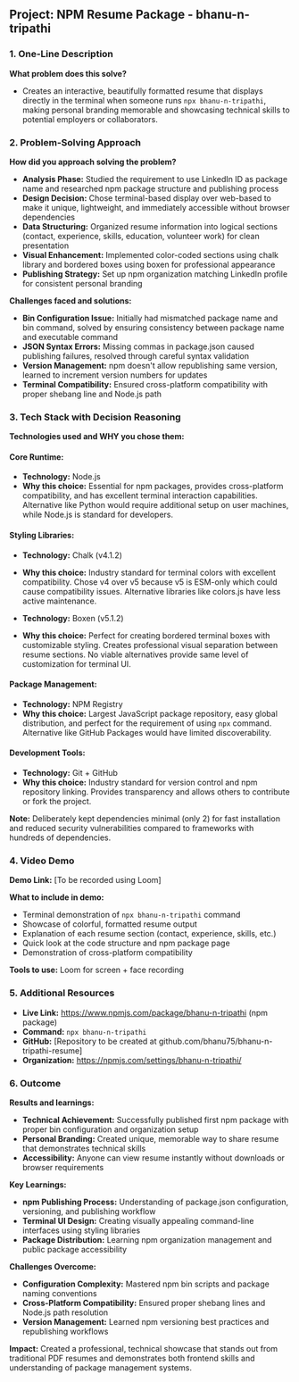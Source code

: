 
## Project: NPM Resume Package - bhanu-n-tripathi

### 1. One-Line Description
**What problem does this solve?**
- Creates an interactive, beautifully formatted resume that displays directly in the terminal when someone runs `npx bhanu-n-tripathi`, making personal branding memorable and showcasing technical skills to potential employers or collaborators.

### 2. Problem-Solving Approach
**How did you approach solving the problem?**
- **Analysis Phase:** Studied the requirement to use LinkedIn ID as package name and researched npm package structure and publishing process
- **Design Decision:** Chose terminal-based display over web-based to make it unique, lightweight, and immediately accessible without browser dependencies
- **Data Structuring:** Organized resume information into logical sections (contact, experience, skills, education, volunteer work) for clean presentation
- **Visual Enhancement:** Implemented color-coded sections using chalk library and bordered boxes using boxen for professional appearance
- **Publishing Strategy:** Set up npm organization matching LinkedIn profile for consistent personal branding

**Challenges faced and solutions:**
- **Bin Configuration Issue:** Initially had mismatched package name and bin command, solved by ensuring consistency between package name and executable command
- **JSON Syntax Errors:** Missing commas in package.json caused publishing failures, resolved through careful syntax validation
- **Version Management:** npm doesn't allow republishing same version, learned to increment version numbers for updates
- **Terminal Compatibility:** Ensured cross-platform compatibility with proper shebang line and Node.js path

### 3. Tech Stack with Decision Reasoning 
**Technologies used and WHY you chose them:**

#### Core Runtime:
- **Technology:** Node.js
- **Why this choice:** Essential for npm packages, provides cross-platform compatibility, and has excellent terminal interaction capabilities. Alternative like Python would require additional setup on user machines, while Node.js is standard for developers.

#### Styling Libraries:
- **Technology:** Chalk (v4.1.2)
- **Why this choice:** Industry standard for terminal colors with excellent compatibility. Chose v4 over v5 because v5 is ESM-only which could cause compatibility issues. Alternative libraries like colors.js have less active maintenance.

- **Technology:** Boxen (v5.1.2) 
- **Why this choice:** Perfect for creating bordered terminal boxes with customizable styling. Creates professional visual separation between resume sections. No viable alternatives provide same level of customization for terminal UI.

#### Package Management:
- **Technology:** NPM Registry
- **Why this choice:** Largest JavaScript package repository, easy global distribution, and perfect for the requirement of using `npx` command. Alternative like GitHub Packages would have limited discoverability.

#### Development Tools:
- **Technology:** Git + GitHub
- **Why this choice:** Industry standard for version control and npm repository linking. Provides transparency and allows others to contribute or fork the project.

**Note:** Deliberately kept dependencies minimal (only 2) for fast installation and reduced security vulnerabilities compared to frameworks with hundreds of dependencies.

### 4. Video Demo 
**Demo Link:** [To be recorded using Loom]

**What to include in demo:**
- Terminal demonstration of `npx bhanu-n-tripathi` command
- Showcase of colorful, formatted resume output
- Explanation of each resume section (contact, experience, skills, etc.)
- Quick look at the code structure and npm package page
- Demonstration of cross-platform compatibility

**Tools to use:** Loom for screen + face recording

### 5. Additional Resources
- **Live Link:** https://www.npmjs.com/package/bhanu-n-tripathi (npm package)
- **Command:** `npx bhanu-n-tripathi`
- **GitHub:** [Repository to be created at github.com/bhanu75/bhanu-n-tripathi-resume]
- **Organization:** https://npmjs.com/settings/bhanu-n-tripathi/

### 6. Outcome 
**Results and learnings:**

- **Technical Achievement:** Successfully published first npm package with proper bin configuration and organization setup
- **Personal Branding:** Created unique, memorable way to share resume that demonstrates technical skills
- **Accessibility:** Anyone can view resume instantly without downloads or browser requirements

**Key Learnings:**
- **npm Publishing Process:** Understanding of package.json configuration, versioning, and publishing workflow
- **Terminal UI Design:** Creating visually appealing command-line interfaces using styling libraries
- **Package Distribution:** Learning npm organization management and public package accessibility

**Challenges Overcome:**
- **Configuration Complexity:** Mastered npm bin scripts and package naming conventions
- **Cross-Platform Compatibility:** Ensured proper shebang lines and Node.js path resolution
- **Version Management:** Learned npm versioning best practices and republishing workflows

**Impact:** Created a professional, technical showcase that stands out from traditional PDF resumes and demonstrates both frontend skills and understanding of package management systems.
